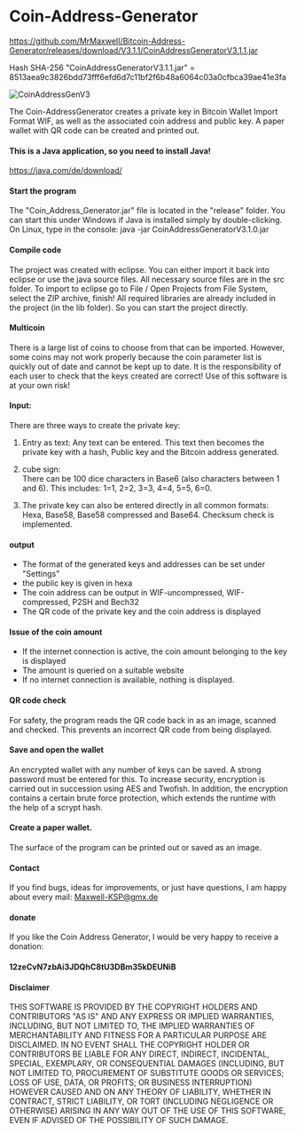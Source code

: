 # Coin-Address-Generator

https://github.com/MrMaxweII/Bitcoin-Address-Generator/releases/download/V3.1.1/CoinAddressGeneratorV3.1.1.jar

Hash SHA-256  "CoinAddressGeneratorV3.1.1.jar"   =   8513aea9c3826bdd73fff6efd6d7c11bf2f6b48a6064c03a0cfbca39ae41e3fa



![CoinAddressGenV3](https://user-images.githubusercontent.com/34688939/75117189-a18dba00-566f-11ea-9ff1-2c1db29ded1a.png)



The Coin-AddressGenerator creates a private key in Bitcoin Wallet Import Format WIF,
as well as the associated coin address and public key.
A paper wallet with QR code can be created and printed out.

    
#### This is a Java application, so you need to install Java!
https://java.com/de/download/


#### Start the program
The "Coin_Address_Generator.jar" file is located in the "release" folder.
You can start this under Windows if Java is installed simply by double-clicking.
On Linux, type in the console: java -jar CoinAddressGeneratorV3.1.0.jar



#### Compile code
The project was created with eclipse.
You can either import it back into eclipse or use the java source files.
All necessary source files are in the src folder.
To import to eclipse go to File / Open Projects from File System, select the ZIP archive, finish!
All required libraries are already included in the project (in the lib folder). So you can start the project directly.



#### Multicoin 
There is a large list of coins to choose from that can be imported.
However, some coins may not work properly because the coin parameter list is quickly out of date and cannot be kept up to date.
It is the responsibility of each user to check that the keys created are correct! Use of this software is at your own risk!



#### Input:
There are three ways to create the private key:

1. Entry as text:
Any text can be entered.
This text then becomes the private key with a hash,
Public key and the Bitcoin address generated.

2. cube sign:                                  
There can be 100 dice characters in Base6 (also characters between 1 and 6).
This includes: 1=1, 2=2, 3=3, 4=4, 5=5, 6=0.

3. The private key can also be entered directly in all common formats:
Hexa, Base58, Base58 compressed and Base64.
Checksum check is implemented.



#### output
- The format of the generated keys and addresses can be set under "Settings"
- the public key is given in hexa
- The coin address can be output in WIF-uncompressed, WIF-compressed, P2SH and Bech32
- The QR code of the private key and the coin address is displayed



#### Issue of the coin amount
- If the internet connection is active, the coin amount belonging to the key is displayed
- The amount is queried on a suitable website
- If no internet connection is available, nothing is displayed.



#### QR code check
For safety, the program reads the QR code back in as an image,
scanned and checked.
This prevents an incorrect QR code from being displayed.



#### Save and open the wallet

An encrypted wallet with any number of keys can be saved.
A strong password must be entered for this.
To increase security, encryption is carried out in succession using AES and Twofish.
In addition, the encryption contains a certain brute force protection, which extends the runtime with the help of a scrypt hash.



#### Create a paper wallet.
The surface of the program can be printed out or saved as an image.



#### Contact
If you find bugs, ideas for improvements, or just have questions,
I am happy about every mail: Maxwell-KSP@gmx.de


#### donate
If you like the Coin Address Generator, I would be very happy to receive a donation: 
#### 12zeCvN7zbAi3JDQhC8tU3DBm35kDEUNiB 
   



#### Disclaimer
THIS SOFTWARE IS PROVIDED BY THE COPYRIGHT HOLDERS AND CONTRIBUTORS "AS IS"
AND ANY EXPRESS OR IMPLIED WARRANTIES, INCLUDING, BUT NOT LIMITED TO, THE
IMPLIED WARRANTIES OF MERCHANTABILITY AND FITNESS FOR A PARTICULAR PURPOSE
ARE DISCLAIMED. IN NO EVENT SHALL THE COPYRIGHT HOLDER OR CONTRIBUTORS BE
LIABLE FOR ANY DIRECT, INDIRECT, INCIDENTAL, SPECIAL, EXEMPLARY, OR
CONSEQUENTIAL DAMAGES (INCLUDING, BUT NOT LIMITED TO, PROCUREMENT OF
SUBSTITUTE GOODS OR SERVICES; LOSS OF USE, DATA, OR PROFITS; OR BUSINESS
INTERRUPTION) HOWEVER CAUSED AND ON ANY THEORY OF LIABILITY, WHETHER IN
CONTRACT, STRICT LIABILITY, OR TORT (INCLUDING NEGLIGENCE OR OTHERWISE)
ARISING IN ANY WAY OUT OF THE USE OF THIS SOFTWARE, EVEN IF ADVISED OF THE
POSSIBILITY OF SUCH DAMAGE.





